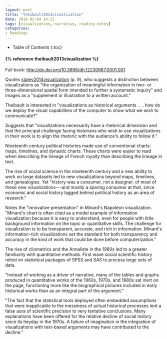 ```yaml
---
layout: post
title: "theibault2013visualization"
date: 2016-02-04 14:21
tags: [visualization, narrative, reading notes]
categories: 
- Readings
...
```


* Table of Contents
{:toc}

<h4>{% reference theibault2013visualization %}</h4>

Full book: <http://dx.doi.org/10.3998/dh.12230987.0001.001>

Quotes [staley2014visualization](/staley2014visualization/) (p. 9), who 
suggests a distinction between visualizations as "the organization of 
meaningful information in two- or three-dimensional spatial form intended to 
further a systematic inquiry" and images as a "supplement or illustration to a 
written account."

Theibault is interested in "visualizations as historical arguments . . . how 
do we deploy the visual capabilities of the computer to *show* what we wish to 
communicate?"

Suggests that "visualizations necessarily have a rhetorical dimension and 
that the principal challenge facing historians who wish to use visualizations 
in their work is to align the rhetoric with the audience's ability to follow 
it."

Nineteenth century political histories made use of conventional charts: maps, 
timelines, and dynastic charts. These charts were easier to read when 
describing the lineage of French royalty than describing the lineage in text.

The rise of social science in the nineteenth century and a new ability to work 
on large datasets led to new visualizations beyond maps, timelines, and 
genealogies. Yet "history was a consumer, not a designer, of most of these new 
visualizations---and mostly a sparing consumer at that, since economic and 
social history lagged behind political history as an area of research."

Notes the "innovative presentation" in Minard's Napoleon visualization. 
"Minard's chart is often cited as a model example of information visualization 
because it is easy to understand, even for people with little background 
information on the topic or quantitative skills. The challenge for 
visualization is to be transparent, accurate, and rich in information. 
Minard's information-rich visualizations set the standard for both 
transparency and accuracy in the kind of work that could be done before 
computerization."

The rise of cliometrics and the Annaliste in the 1960s led to a greater 
familiarity with quantitative methods. First wave social scientific history 
relied on statistical packages of SPSS and SAS to process large sets of data. 

"Instead of working as a driver of narrative, many of the tables and graphs 
produced in quantitative works of the 1960s, 1970s, and 1980s sat inert on the 
page, functioning more like the biographical pictures included in early 
historical works than as an integral part of the argument."

"The fact that the statistical tools deployed often embedded assumptions that 
were inapplicable to the messiness of actual historical processes lent a false 
aura of scientific precision to very tentative conclusions. Many explanations 
have been offered for the relative decline of social history since its heyday 
in the 1970s. A failure of imagination in the integration of visualizations 
with text-based arguments may have contributed to the decline."

